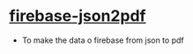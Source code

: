 # **[firebase-json2pdf](https://github.com/ic-im-in-cse/firebase-json2pdf)**


- To make the data o firebase from json to pdf
